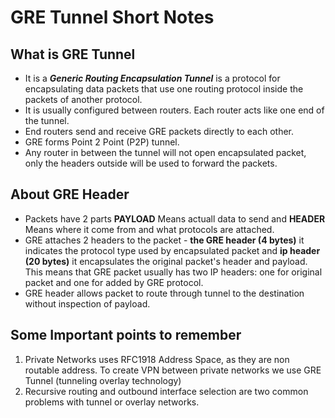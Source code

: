 # GRE Tunnel Short Notes

## What is GRE Tunnel
- It is a ***Generic Routing Encapsulation Tunnel*** is a protocol for encapsulating data packets that use one routing protocol inside the packets of another protocol.
- It is usually configured between routers. Each router acts like one end of the tunnel.
- End routers send and receive GRE packets directly to each other.
- GRE forms Point 2 Point (P2P) tunnel.
- Any router in between the tunnel will not open encapsulated packet, only the headers outside will be used to forward the packets.

## About GRE Header
- Packets have 2 parts **PAYLOAD** Means actuall data to send and **HEADER** Means where it come from and what protocols are attached.
- GRE attaches 2 headers to the packet - **the GRE header (4 bytes)** it indicates the protocol type used by encapsulated packet and **ip header (20 bytes)** it encapsulates the original packet's header and payload. This means that GRE packet usually has two IP headers: one for original packet and one for added by GRE protocol.
- GRE header allows packet to route through tunnel to the destination without inspection of payload.

## Some Important points to remember 
1. Private Networks uses RFC1918 Address Space, as they are non routable address. To create VPN between private networks we use GRE Tunnel (tunneling overlay technology)
2. Recursive routing and outbound interface selection are two common problems with tunnel or overlay networks.